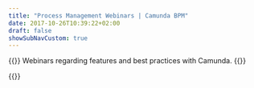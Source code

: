 ```yaml
---
title: "Process Management Webinars | Camunda BPM"
date: 2017-10-26T10:39:22+02:00
draft: false
showSubNavCustom: true
---
```


{{<highlight title="Webinars">}}
Webinars regarding features and best practices with Camunda.
{{</highlight>}}

{{<webinars>}}
